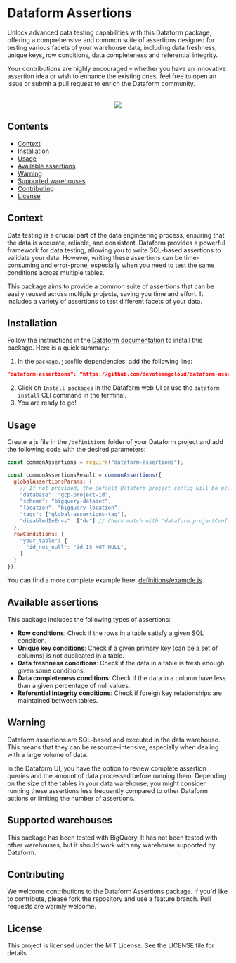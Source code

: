 # Dataform Assertions

Unlock advanced data testing capabilities with this Dataform package, offering a comprehensive and common suite of assertions designed for testing various facets of your warehouse data, including data freshness, unique keys, row conditions, data completeness and referential integrity.

Your contributions are highly encouraged – whether you have an innovative assertion idea or wish to enhance the existing ones, feel free to open an issue or submit a pull request to enrich the Dataform community.

<p align="center">
</br>
<img src="https://github.com/devoteamgcloud/dataform-assertions/actions/workflows/publish-package.yaml/badge.svg">
</p>

## Contents

- [Context](#context)
- [Installation](#installation)
- [Usage](#usage)
- [Available assertions](#available-assertions)
- [Warning](#warning)
- [Supported warehouses](#supported-warehouses)
- [Contributing](#contributing)
- [License](#license)

## Context

Data testing is a crucial part of the data engineering process, ensuring that the data is accurate, reliable, and consistent. Dataform provides a powerful framework for data testing, allowing you to write SQL-based assertions to validate your data. However, writing these assertions can be time-consuming and error-prone, especially when you need to test the same conditions across multiple tables.

This package aims to provide a common suite of assertions that can be easily reused across multiple projects, saving you time and effort. It includes a variety of assertions to test different facets of your data.

## Installation

Follow the instructions in the [Dataform documentation](https://cloud.google.com/dataform/docs/install-package) to install this package. Here is a quick summary:

1. In the `package.json`file dependencies, add the following line:
```json
"dataform-assertions": "https://github.com/devoteamgcloud/dataform-assertions/archive/refs/tags/[RELEASE_VERSION].tar.gz"
```
2. Click on `Install packages` in the Dataform web UI or use the `dataform install` CLI command in the terminal.
3. You are ready to go!

## Usage

Create a js file in the `/definitions` folder of your Dataform project and add the following code with the desired parameters:

```javascript
const commonAssertions = require("dataform-assertions");

const commonAssertionsResult = commonAssertions({
  globalAssertionsParams: {
    // If not provided, the default Dataform project config will be used
    "database": "gcp-project-id",
    "schema": "bigquery-dataset",
    "location": "bigquery-location",
    "tags": ["global-assertions-tag"],
    "disabledInEnvs": ["dv"] // Check match with 'dataform.projectConfig.vars.env' value
  },
  rowConditions: {
    "your_table": {
      "id_not_null": "id IS NOT NULL",
    }
  }
});
```

You can find a more complete example here: [definitions/example.js](./definitions/example.js).

## Available assertions

This package includes the following types of assertions:

- **Row conditions**: Check if the rows in a table satisfy a given SQL condition.
- **Unique key conditions**: Check if a given primary key (can be a set of columns) is not duplicated in a table.
- **Data freshness conditions**: Check if the data in a table is fresh enough given some conditions.
- **Data completeness conditions**: Check if the data in a column have less than a given percentage of null values.
- **Referential integrity conditions**: Check if foreign key relationships are maintained between tables.

## Warning

Dataform assertions are SQL-based and executed in the data warehouse. This means that they can be resource-intensive, especially when dealing with a large volume of data.

In the Dataform UI, you have the option to review complete assertion queries and the amount of data processed before running them. Depending on the size of the tables in your data warehouse, you might consider running these assertions less frequently compared to other Dataform actions or limiting the number of assertions.

## Supported warehouses

This package has been tested with BigQuery. It has not been tested with other warehouses, but it should work with any warehouse supported by Dataform.

## Contributing

We welcome contributions to the Dataform Assertions package. If you'd like to contribute, please fork the repository and use a feature branch. Pull requests are warmly welcome.

## License

This project is licensed under the MIT License. See the LICENSE file for details.
